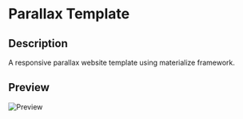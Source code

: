 # Parallax Template

## Description

A responsive parallax website template using materialize framework.

## Preview

![Preview](preview/parallax-template.gif)
